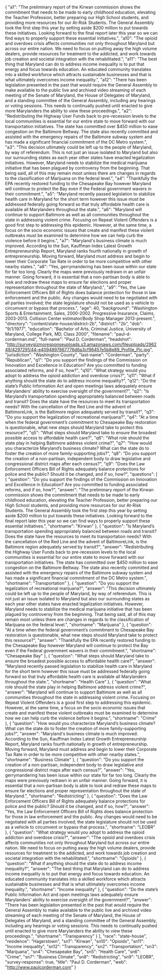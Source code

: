 {
  "a1": "The preliminary report of the Kirwan commission shows the commitment that needs to be made to early childhood education, elevating the Teacher Profession, better preparing our High School students, and providing more resources for our At-Risk Students. The General Assembly took the first step this year by setting aside $200 million to put towards these initiatives. Looking forward to the final report later this year so we can find ways to properly support these essential initiatives.",
  "a10": "The opioid and overdoes crisis affects communities not only throughout Maryland but across our entire nation. We need to focus on putting away the high volume dealers, provide resources for treatment to the addicted, and work towards job creation and societal integration with the rehabilitated.",
  "a11": "The best thing that Maryland can do to address income inequality is to put that energy and focus towards education. An educated community translates into a skilled workforce which attracts sustainable businesses and that is what ultimately overcomes income inequality.",
  "a12": "There has been legislation presented in the past that would require the General Assembly to make available to the public live and archived video streaming of each meeting of the Senate of Maryland, the House of Delegates of Maryland, and a standing committee of the General Assembly, including any hearings or voting sessions. This needs to continually pushed until enacted to give more Marylanders the ability to view these proceedings.",
  "a2": "Redistributing the Highway User Funds back to pre-recession levels to the local communities is essential for our entire state to move forward with our transportation initiatives. The state has committed over $450 million to ease congestion on the Baltimore Beltway. The state also recently committed and assisted with the emergency repairs of the Baltimore subway system and has made a significant financial commitment of the DC Metro system.",
  "a3": "This decision ultimately could be left up to the people of Maryland, by way of referendum. This is not just an issue isolated to Maryland but also our surrounding states as each year other states have enacted legalization initiatives. However, Maryland needs to stabilize the medical marijuana initiative that has been plagued by controversy from the beginning. That being said, all of this may remain moot unless there are changes in regards to the classification of Marijuana on the federal level.",
  "a4": "Thankfully the EPA recently restored funding to the Chesapeake Bay however Maryland will continue to protect the Bay even if the Federal government wavers in their commitment.",
  "a5": "Maryland recently passed legislation to stabilize health care in Maryland for the short term however this issue must be addressed federally going forward so that truly affordable health care is available all Marylanders throughout the state.",
  "a6": "Maryland will continue to support Baltimore as well as all communities throughout the state in addressing violent crime. Focusing on Repeat Violent Offenders is a good first step to addressing this epidemic. However, at the same time, a focus on the socio economic issues that create and manifest these violent outbreaks must be examined to determine how we can help curb the violence before it begins.",
  "a7": "Maryland's business climate is much improved. According to the Sun, Kauffman Index Latest Growth Entrepreneurship Report, Maryland ranks fourth nationally in growth of entrepreneurship. Moving forward, Maryland must address and begin to lower their Corporate Tax Rate in order to be more competitive with other nearby states.",
  "a8": "Yes, gerrymandering has been issue within our state for far too long. Clearly the maps were previously redrawn in an unfair manner. Going forward, it is essential that a non-partisan body is able to look and redraw these maps to ensure far elections and proper representation throughout the state of Maryland.",
  "a9": "Yes, the Law Enforcement Officers Bill of Rights does balance protection for those in law enforcement and the public. Any changes would need to be negotiated with all parties involved; the state legislature should not be used as a vehicle to circumvent or bypass that process.",
  "age": 40,
  "background": "Washington Sports & Entertainment, Sales, 2000-2002. Progressive Insurance, Claims, 2003-2013. Collision Center estimator/Body Shop Manager 2013-present.",
  "directory": "content/state-house/district-2b",
  "district": "2b",
  "dob": "9/1/1977",
  "education": "Bachelor of Arts, Criminal Justice, University of Maryland, College Park, MD, Class 2000",
  "filename": "paul-d-corderman.md",
  "full-name": "Paul D. Corderman",
  "headshot": "http://surveygizmoresponseuploads.s3.amazonaws.com/fileuploads/296249/4297291/44-e4094897867776d6a3cf96457e5b8e89_Profile_Pic.jpg",
  "jurisdiction": "Washington County",
  "last-name": "Corderman",
  "party": "Republican",
  "q1": "Do you support the findings of the Commission on Innovation and Excellence in Education? Are you committed to funding associated reforms, and if so, how?",
  "q10": "What strategy would you adopt to address the opioid addiction and overdose crisis?",
  "q11": "What if anything should the state do to address income inequality?",
  "q12": "Do the state’s Public Information Act and open meetings laws adequately ensure Marylanders’ ability to exercise oversight of the government?",
  "q2": "Is Maryland’s transportation spending appropriately balanced between roads and transit? Does the state have the resources to meet its transportation needs? With the cancellation of the Red Line and the advent of BaltimoreLink, is the Baltimore region adequately served by transit?",
  "q3": "Do you support the legalization of recreational marijuana?",
  "q4": "At a time when the federal government’s commitment to Chesapeake Bay restoration is questionable, what new steps should Maryland take to protect this resource?",
  "q5": "What steps should Maryland take to ensure the broadest possible access to affordable health care?",
  "q6": "What role should the state play in helping Baltimore address violent crime?",
  "q7": "How would you characterize Maryland’s business climate? What can the state do to foster the creation of more family-supporting jobs?",
  "q8": "Do you support the creation of a non-partisan, independent body to draw legislative and congressional district maps after each census?",
  "q9": "Does the Law Enforcement Officers Bill of Rights adequately balance protections for police and the public? Should it be changed, and if so, how?",
  "questions": [
    {
      "question": "Do you support the findings of the Commission on Innovation and Excellence in Education? Are you committed to funding associated reforms, and if so, how?",
      "answer": "The preliminary report of the Kirwan commission shows the commitment that needs to be made to early childhood education, elevating the Teacher Profession, better preparing our High School students, and providing more resources for our At-Risk Students. The General Assembly took the first step this year by setting aside $200 million to put towards these initiatives. Looking forward to the final report later this year so we can find ways to properly support these essential initiatives.",
      "shortname": "Kirwan"
    },
    {
      "question": "Is Maryland’s transportation spending appropriately balanced between roads and transit? Does the state have the resources to meet its transportation needs? With the cancellation of the Red Line and the advent of BaltimoreLink, is the Baltimore region adequately served by transit?",
      "answer": "Redistributing the Highway User Funds back to pre-recession levels to the local communities is essential for our entire state to move forward with our transportation initiatives. The state has committed over $450 million to ease congestion on the Baltimore Beltway. The state also recently committed and assisted with the emergency repairs of the Baltimore subway system and has made a significant financial commitment of the DC Metro system.",
      "shortname": "Transportation"
    },
    {
      "question": "Do you support the legalization of recreational marijuana?",
      "answer": "This decision ultimately could be left up to the people of Maryland, by way of referendum. This is not just an issue isolated to Maryland but also our surrounding states as each year other states have enacted legalization initiatives. However, Maryland needs to stabilize the medical marijuana initiative that has been plagued by controversy from the beginning. That being said, all of this may remain moot unless there are changes in regards to the classification of Marijuana on the federal level.",
      "shortname": "Marijuana"
    },
    {
      "question": "At a time when the federal government’s commitment to Chesapeake Bay restoration is questionable, what new steps should Maryland take to protect this resource?",
      "answer": "Thankfully the EPA recently restored funding to the Chesapeake Bay however Maryland will continue to protect the Bay even if the Federal government wavers in their commitment.",
      "shortname": "Chesapeake Bay"
    },
    {
      "question": "What steps should Maryland take to ensure the broadest possible access to affordable health care?",
      "answer": "Maryland recently passed legislation to stabilize health care in Maryland for the short term however this issue must be addressed federally going forward so that truly affordable health care is available all Marylanders throughout the state.",
      "shortname": "Health Care"
    },
    {
      "question": "What role should the state play in helping Baltimore address violent crime?",
      "answer": "Maryland will continue to support Baltimore as well as all communities throughout the state in addressing violent crime. Focusing on Repeat Violent Offenders is a good first step to addressing this epidemic. However, at the same time, a focus on the socio economic issues that create and manifest these violent outbreaks must be examined to determine how we can help curb the violence before it begins.",
      "shortname": "Crime"
    },
    {
      "question": "How would you characterize Maryland’s business climate? What can the state do to foster the creation of more family-supporting jobs?",
      "answer": "Maryland's business climate is much improved. According to the Sun, Kauffman Index Latest Growth Entrepreneurship Report, Maryland ranks fourth nationally in growth of entrepreneurship. Moving forward, Maryland must address and begin to lower their Corporate Tax Rate in order to be more competitive with other nearby states.",
      "shortname": "Business Climate"
    },
    {
      "question": "Do you support the creation of a non-partisan, independent body to draw legislative and congressional district maps after each census?",
      "answer": "Yes, gerrymandering has been issue within our state for far too long. Clearly the maps were previously redrawn in an unfair manner. Going forward, it is essential that a non-partisan body is able to look and redraw these maps to ensure far elections and proper representation throughout the state of Maryland.",
      "shortname": "Redistricting"
    },
    {
      "question": "Does the Law Enforcement Officers Bill of Rights adequately balance protections for police and the public? Should it be changed, and if so, how?",
      "answer": "Yes, the Law Enforcement Officers Bill of Rights does balance protection for those in law enforcement and the public. Any changes would need to be negotiated with all parties involved; the state legislature should not be used as a vehicle to circumvent or bypass that process.",
      "shortname": "LEOBR"
    },
    {
      "question": "What strategy would you adopt to address the opioid addiction and overdose crisis?",
      "answer": "The opioid and overdoes crisis affects communities not only throughout Maryland but across our entire nation. We need to focus on putting away the high volume dealers, provide resources for treatment to the addicted, and work towards job creation and societal integration with the rehabilitated.",
      "shortname": "Opioids"
    },
    {
      "question": "What if anything should the state do to address income inequality?",
      "answer": "The best thing that Maryland can do to address income inequality is to put that energy and focus towards education. An educated community translates into a skilled workforce which attracts sustainable businesses and that is what ultimately overcomes income inequality.",
      "shortname": "Income inequality"
    },
    {
      "question": "Do the state’s Public Information Act and open meetings laws adequately ensure Marylanders’ ability to exercise oversight of the government?",
      "answer": "There has been legislation presented in the past that would require the General Assembly to make available to the public live and archived video streaming of each meeting of the Senate of Maryland, the House of Delegates of Maryland, and a standing committee of the General Assembly, including any hearings or voting sessions. This needs to continually pushed until enacted to give more Marylanders the ability to view these proceedings.",
      "shortname": "Transparency"
    }
  ],
  "race": "state-house",
  "residence": "Hagerstown",
  "sn1": "Kirwan",
  "sn10": "Opioids",
  "sn11": "Income inequality",
  "sn12": "Transparency",
  "sn2": "Transportation",
  "sn3": "Marijuana",
  "sn4": "Chesapeake Bay",
  "sn5": "Health Care",
  "sn6": "Crime",
  "sn7": "Business Climate",
  "sn8": "Redistricting",
  "sn9": "LEOBR",
  "survey-response": true,
  "title": "Paul D. Corderman",
  "web": "http://www.paulcorderman.com"
}

